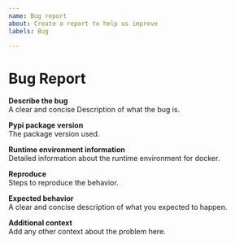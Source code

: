 ```yaml
---
name: Bug report
about: Create a report to help us improve
labels: Bug

---
```

# Bug Report

**Describe the bug**</br>
A clear and concise Description of what the bug is.

**Pypi package version**</br>
The package version used.

**Runtime environment information**</br>
Detailed information about the runtime environment for docker.

**Reproduce**</br>
Steps to reproduce the behavior.

**Expected behavior**</br>
A clear and concise description of what you expected to happen.

**Additional context**</br>
Add any other context about the problem here.
